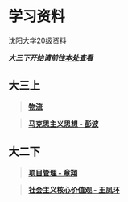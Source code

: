 # 学习资料


沈阳大学20级资料

***大三下开始请前往[本处](https://coolestenoch.github.io/Course_SYU/)查看***

## 大三上

> [**物流**](code/3-1/Logistics/0914.md)

> [**马克思主义思想 - 彭波**](code/3-1/Marxism/Homework/Homework.md)

## 大二下

> [**项目管理 - 章翔**](code/2-2/ProgramManage/pm_2-2.md)

> [**社会主义核心价值观 - 王凤环**](code/2-2/Social/social_2-2.md)

